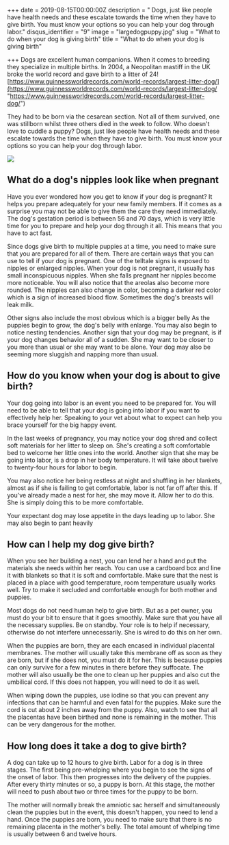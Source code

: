 +++
date = 2019-08-15T00:00:00Z
description = " Dogs, just like people have health needs and these escalate towards the time when they have to give birth. You must know your options so you can help your dog through labor."
disqus_identifier = "9"
image = "largedogpuppy.jpg"
slug = "What to do when your dog is giving birth"
title = "What to do when your dog is giving birth"

+++
Dogs are excellent human companions. When it comes to breeding they specialize in multiple births. In 2004, a Neopolitan mastiff in the UK broke the world record and gave birth to a litter of 24! [https://www.guinnessworldrecords.com/world-records/largest-litter-dog/](https://www.guinnessworldrecords.com/world-records/largest-litter-dog/ "https://www.guinnessworldrecords.com/world-records/largest-litter-dog/")

They had to be born via the cesarean section. Not all of them survived, one was stillborn whilst three others died in the week to follow. Who doesn't love to cuddle a puppy? Dogs, just like people have health needs and these escalate towards the time when they have to give birth. You must know your options so you can help your dog through labor.

![](https://res2.forestry.io/U58XLeS9wF4YbDUCMBWahkgmv-Lk3JGZVJ3wg5WQ09A/fit/512/512/sm/0/aHR0cHM6Ly9hcHAu/Zm9yZXN0cnkuaW8v/cmFpbHMvYWN0aXZl/X3N0b3JhZ2UvYmxv/YnMvZXlKZmNtRnBi/SE1pT25zaWJXVnpj/MkZuWlNJNklrSkJh/SEJDVDJwNmJrRlJQ/U0lzSW1WNGNDSTZi/blZzYkN3aWNIVnlJ/am9pWW14dllsOXBa/Q0o5ZlE9PS0tMTc3/MGY0YWEyMWQzN2E3/Yjg1NjVjMmMyNDk2/ZjA1MWZjN2Y5NzE3/MS9sYXJnZWRvZ3B1/cHB5LmpwZw)

## What do a dog's nipples look like when pregnant

Have you ever wondered how you get to know if your dog is pregnant? It helps you prepare adequately for your new family members. If it comes as a surprise you may not be able to give them the care they need immediately. The dog's gestation period is between 56 and 70 days, which is very little time for you to prepare and help your dog through it all. This means that you have to act fast.

Since dogs give birth to multiple puppies at a time, you need to make sure that you are prepared for all of them. There are certain ways that you can use to tell if your dog is pregnant. One of the telltale signs is exposed to nipples or enlarged nipples. When your dog is not pregnant, it usually has small inconspicuous nipples. When she falls pregnant her nipples become more noticeable. You will also notice that the areolas also become more rounded. The nipples can also change in color, becoming a darker red color which is a sign of increased blood flow. Sometimes the dog's breasts will leak milk.

Other signs also include the most obvious which is a bigger belly As the puppies begin to grow, the dog's belly with enlarge. You may also begin to notice nesting tendencies. Another sign that your dog may be pregnant, is if your dog changes behavior all of a sudden. She may want to be closer to you more than usual or she may want to be alone. Your dog may also be seeming more sluggish and napping more than usual.

## How do you know when your dog is about to give birth?

Your dog going into labor is an event you need to be prepared for. You will need to be able to tell that your dog is going into labor if you want to effectively help her. Speaking to your vet about what to expect can help you brace yourself for the big happy event.

In the last weeks of pregnancy, you may notice your dog shred and collect soft materials for her litter to sleep on. She's creating a soft comfortable bed to welcome her little ones into the world. Another sign that she may be going into labor, is a drop in her body temperature. It will take about twelve to twenty-four hours for labor to begin.

You may also notice her being restless at night and shuffling in her blankets, almost as if she is failing to get comfortable, labor is not far off after this. If you've already made a nest for her, she may move it. Allow her to do this. She is simply doing this to be more comfortable.

Your expectant dog may lose appetite in the days leading up to labor. She may also begin to pant heavily

## How can I help my dog give birth?

When you see her building a nest, you can lend her a hand and put the materials she needs within her reach. You can use a cardboard box and line it with blankets so that it is soft and comfortable. Make sure that the nest is placed in a place with good temperature, room temperature usually works well. Try to make it secluded and comfortable enough for both mother and puppies.

Most dogs do not need human help to give birth. But as a pet owner, you must do your bit to ensure that it goes smoothly. Make sure that you have all the necessary supplies. Be on standby. Your role is to help if necessary, otherwise do not interfere unnecessarily. She is wired to do this on her own.

When the puppies are born, they are each encased in individual placental membranes. The mother will usually take this membrane off as soon as they are born, but if she does not, you must do it for her. This is because puppies can only survive for a few minutes in there before they suffocate. The mother will also usually be the one to clean up her puppies and also cut the umbilical cord. If this does not happen, you will need to do it as well.

When wiping down the puppies, use iodine so that you can prevent any infections that can be harmful and even fatal for the puppies. Make sure the cord is cut about 2 inches away from the puppy. Also, watch to see that all the placentas have been birthed and none is remaining in the mother. This can be very dangerous for the mother.

## How long does it take a dog to give birth?

A dog can take up to 12 hours to give birth. Labor for a dog is in three stages. The first being pre-whelping where you begin to see the signs of the onset of labor. This then progresses into the delivery of the puppies. After every thirty minutes or so, a puppy is born. At this stage, the mother will need to push about two or three times for the puppy to be born.

The mother will normally break the amniotic sac herself and simultaneously clean the puppies but in the event, this doesn't happen, you need to lend a hand. Once the puppies are born, you need to make sure that there is no remaining placenta in the mother's belly. The total amount of whelping time is usually between 6 and twelve hours.